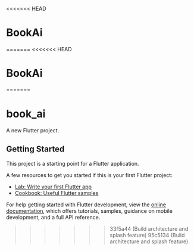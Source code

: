 <<<<<<< HEAD
# BookAi
=======
<<<<<<< HEAD
# BookAi
=======
# book_ai

A new Flutter project.

## Getting Started

This project is a starting point for a Flutter application.

A few resources to get you started if this is your first Flutter project:

- [Lab: Write your first Flutter app](https://docs.flutter.dev/get-started/codelab)
- [Cookbook: Useful Flutter samples](https://docs.flutter.dev/cookbook)

For help getting started with Flutter development, view the
[online documentation](https://docs.flutter.dev/), which offers tutorials,
samples, guidance on mobile development, and a full API reference.
>>>>>>> 33f5a44 (Build architecture and splash feature)
>>>>>>> 95c5134 (Build architecture and splash feature)
